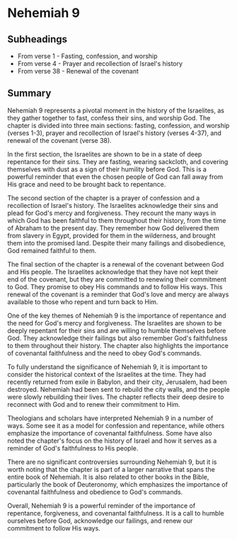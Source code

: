 # Nehemiah 9

## Subheadings

* From verse 1 - Fasting, confession, and worship
* From verse 4 - Prayer and recollection of Israel's history
* From verse 38 - Renewal of the covenant

## Summary

Nehemiah 9 represents a pivotal moment in the history of the Israelites, as they gather together to fast, confess their sins, and worship God. The chapter is divided into three main sections: fasting, confession, and worship (verses 1-3), prayer and recollection of Israel's history (verses 4-37), and renewal of the covenant (verse 38).

In the first section, the Israelites are shown to be in a state of deep repentance for their sins. They are fasting, wearing sackcloth, and covering themselves with dust as a sign of their humility before God. This is a powerful reminder that even the chosen people of God can fall away from His grace and need to be brought back to repentance.

The second section of the chapter is a prayer of confession and a recollection of Israel's history. The Israelites acknowledge their sins and plead for God's mercy and forgiveness. They recount the many ways in which God has been faithful to them throughout their history, from the time of Abraham to the present day. They remember how God delivered them from slavery in Egypt, provided for them in the wilderness, and brought them into the promised land. Despite their many failings and disobedience, God remained faithful to them.

The final section of the chapter is a renewal of the covenant between God and His people. The Israelites acknowledge that they have not kept their end of the covenant, but they are committed to renewing their commitment to God. They promise to obey His commands and to follow His ways. This renewal of the covenant is a reminder that God's love and mercy are always available to those who repent and turn back to Him.

One of the key themes of Nehemiah 9 is the importance of repentance and the need for God's mercy and forgiveness. The Israelites are shown to be deeply repentant for their sins and are willing to humble themselves before God. They acknowledge their failings but also remember God's faithfulness to them throughout their history. The chapter also highlights the importance of covenantal faithfulness and the need to obey God's commands.

To fully understand the significance of Nehemiah 9, it is important to consider the historical context of the Israelites at the time. They had recently returned from exile in Babylon, and their city, Jerusalem, had been destroyed. Nehemiah had been sent to rebuild the city walls, and the people were slowly rebuilding their lives. The chapter reflects their deep desire to reconnect with God and to renew their commitment to Him.

Theologians and scholars have interpreted Nehemiah 9 in a number of ways. Some see it as a model for confession and repentance, while others emphasize the importance of covenantal faithfulness. Some have also noted the chapter's focus on the history of Israel and how it serves as a reminder of God's faithfulness to His people.

There are no significant controversies surrounding Nehemiah 9, but it is worth noting that the chapter is part of a larger narrative that spans the entire book of Nehemiah. It is also related to other books in the Bible, particularly the book of Deuteronomy, which emphasizes the importance of covenantal faithfulness and obedience to God's commands.

Overall, Nehemiah 9 is a powerful reminder of the importance of repentance, forgiveness, and covenantal faithfulness. It is a call to humble ourselves before God, acknowledge our failings, and renew our commitment to follow His ways.